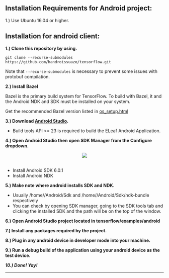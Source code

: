 ## Installation Requirements for Android project:

1.) Use Ubuntu 16.04 or higher.

## Installation for android client:

**1.) Clone this repository by using.**

```
git clone --recurse-submodules https://github.com/handroissuazo/tensorflow.git
```

Note that `--recurse-submodules` is necessary to prevent some issues with protobuf compilation.

**2.) Install Bazel**

Bazel is the primary build system for TensorFlow. To build with Bazel,
it and the Android NDK and SDK must be installed on your system.

Get the recommended Bazel version listed in [os_setup.html](https://www.tensorflow.org/versions/master/get_started/os_setup.html#source)

**3.) Download [Android Studio](https://developer.android.com/studio/index.html).** 
- Build tools API >= 23 is required to build the ELeaf Android Application.
        
**4.) Open Android Studio then open SDK Manager from the Configure dropdown.**

<div align="center">
  <img src="https://skonda.in/wp-content/uploads/2016/05/Android-Studio-Welcome-screen.png"><br><br>
</div>

- Install Android SDK 6.0.1
- Install Android NDK

**5.) Make note where android installs SDK and NDK.**
- Usually /home/<user>/Android/Sdk and /home/<user>/Android/Sdk/ndk-bundle respectively
- You can check by opening SDK manager, going to the SDK tools tab and clicking the installed SDK and the path will be on the top of the window.

**6.) Open Android Studio project located in tensorflow/examples/android**

**7.) Install any packages required by the project.**

**8.) Plug in any android device in developer mode into your machine.**

**9.) Run a debug build of the application using your android device as the test device.**

***10.) Done! Yay!***

-----------------
